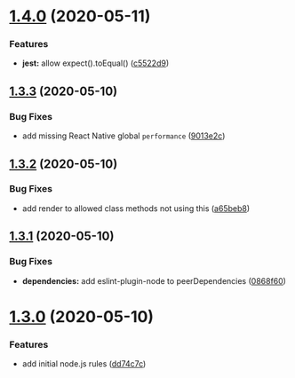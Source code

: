 # [1.4.0](https://github.com/benadamstyles/eslint-config/compare/v1.3.3...v1.4.0) (2020-05-11)


### Features

* **jest:** allow expect().toEqual() ([c5522d9](https://github.com/benadamstyles/eslint-config/commit/c5522d936db1be9264381195656ca9cc03585ea0))

## [1.3.3](https://github.com/benadamstyles/eslint-config/compare/v1.3.2...v1.3.3) (2020-05-10)


### Bug Fixes

* add missing React Native global `performance` ([9013e2c](https://github.com/benadamstyles/eslint-config/commit/9013e2c0e80b991f43b6e06c856f27db5581bfd8))

## [1.3.2](https://github.com/benadamstyles/eslint-config/compare/v1.3.1...v1.3.2) (2020-05-10)


### Bug Fixes

* add render to allowed class methods not using this ([a65beb8](https://github.com/benadamstyles/eslint-config/commit/a65beb8d6ee2bcbc7c2012947a8d78a183da7f28))

## [1.3.1](https://github.com/benadamstyles/eslint-config/compare/v1.3.0...v1.3.1) (2020-05-10)


### Bug Fixes

* **dependencies:** add eslint-plugin-node to peerDependencies ([0868f60](https://github.com/benadamstyles/eslint-config/commit/0868f604ae2a2ad20ed7333f1aa6d525b5b35ffd))

# [1.3.0](https://github.com/benadamstyles/eslint-config/compare/v1.2.4...v1.3.0) (2020-05-10)


### Features

* add initial node.js rules ([dd74c7c](https://github.com/benadamstyles/eslint-config/commit/dd74c7c6999fbbf98cc24acb5f28704bd154f021))
